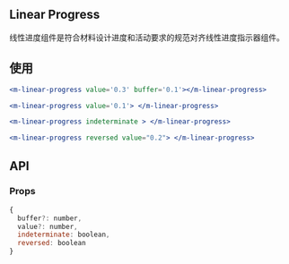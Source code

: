 ## Linear Progress

线性进度组件是符合材料设计进度和活动要求的规范对齐线性进度指示器组件。

## 使用

```jsx
<m-linear-progress value='0.3' buffer='0.1'></m-linear-progress>

<m-linear-progress value='0.1'> </m-linear-progress>

<m-linear-progress indeterminate > </m-linear-progress>

<m-linear-progress reversed value="0.2"> </m-linear-progress>
```

## API

### Props

```jsx
{
  buffer?: number,
  value?: number,
  indeterminate: boolean,
  reversed: boolean
}
```